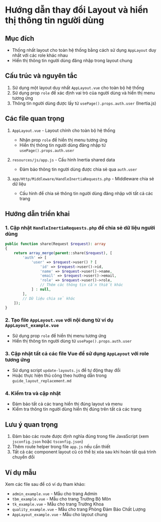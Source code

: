 # Hướng dẫn thay đổi Layout và hiển thị thông tin người dùng

## Mục đích
- Thống nhất layout cho toàn hệ thống bằng cách sử dụng `AppLayout` duy nhất với các role khác nhau
- Hiển thị thông tin người dùng đăng nhập trong layout chung

## Cấu trúc và nguyên tắc
1. Sử dụng một layout duy nhất `AppLayout.vue` cho toàn bộ hệ thống
2. Sử dụng prop `role` để xác định vai trò của người dùng và hiển thị menu tương ứng
3. Thông tin người dùng được lấy từ `usePage().props.auth.user` (Inertia.js)

## Các file quan trọng
1. `AppLayout.vue` - Layout chính cho toàn bộ hệ thống
   - Nhận prop `role` để hiển thị menu tương ứng
   - Hiển thị thông tin người dùng đăng nhập từ `usePage().props.auth.user`
   
2. `resources/js/app.js` - Cấu hình Inertia shared data
   - Đảm bảo thông tin người dùng được chia sẻ qua `auth.user`

3. `app/Http/Middleware/HandleInertiaRequests.php` - Middleware chia sẻ dữ liệu
   - Cấu hình để chia sẻ thông tin người dùng đăng nhập với tất cả các trang

## Hướng dẫn triển khai

### 1. Cập nhật `HandleInertiaRequests.php` để chia sẻ dữ liệu người dùng
```php
public function share(Request $request): array
{
    return array_merge(parent::share($request), [
        'auth' => [
            'user' => $request->user() ? [
                'id' => $request->user()->id,
                'name' => $request->user()->name,
                'email' => $request->user()->email,
                'role' => $request->user()->role,
                // Thêm các thông tin cần thiết khác
            ] : null,
        ],
        // Dữ liệu chia sẻ khác
    ]);
}
```

### 2. Tạo file `AppLayout.vue` với nội dung từ ví dụ `AppLayout_example.vue`
- Sử dụng prop `role` để hiển thị menu tương ứng
- Hiển thị thông tin người dùng từ `usePage().props.auth.user`

### 3. Cập nhật tất cả các file Vue để sử dụng `AppLayout` với role tương ứng
- Sử dụng script `update-layouts.js` để tự động thay đổi
- Hoặc thực hiện thủ công theo hướng dẫn trong `guide_layout_replacement.md`

### 4. Kiểm tra và cập nhật
- Đảm bảo tất cả các trang hiển thị đúng layout và menu
- Kiểm tra thông tin người dùng hiển thị đúng trên tất cả các trang

## Lưu ý quan trọng
1. Đảm bảo các route được định nghĩa đúng trong file JavaScript (xem `jsconfig.json` hoặc `tsconfig.json`)
2. Thêm route helper trong file `app.js` nếu cần thiết
3. Tất cả các component layout cũ có thể bị xóa sau khi hoàn tất quá trình chuyển đổi

## Ví dụ mẫu
Xem các file sau để có ví dụ tham khảo:
- `admin_example.vue` - Mẫu cho trang Admin
- `tbm_example.vue` - Mẫu cho trang Trưởng Bộ Môn
- `tk_example.vue` - Mẫu cho trang Trưởng Khoa
- `quality_example.vue` - Mẫu cho trang Phòng Đảm Bảo Chất Lượng
- `AppLayout_example.vue` - Mẫu cho layout chung 